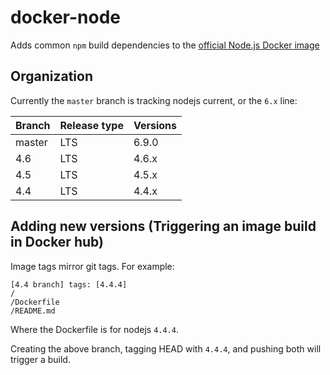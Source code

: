 # docker-node
Adds common `npm` build dependencies to the [official Node.js Docker image](https://hub.docker.com/r/library/node/)

## Organization
Currently the `master` branch is tracking nodejs current, or the `6.x` line:

| Branch | Release type | Versions |
| ------ | ------------ | -------- |
| master | LTS          | 6.9.0    |
| 4.6    | LTS          | 4.6.x    |
| 4.5    | LTS          | 4.5.x    |
| 4.4    | LTS          | 4.4.x    |

## Adding new versions (Triggering an image build in Docker hub)
Image tags mirror git tags.  For example:

```
[4.4 branch] tags: [4.4.4]
/
/Dockerfile
/README.md
```
Where the Dockerfile is for nodejs `4.4.4`.

Creating the above branch, tagging HEAD with `4.4.4`, and pushing both will trigger a build.
